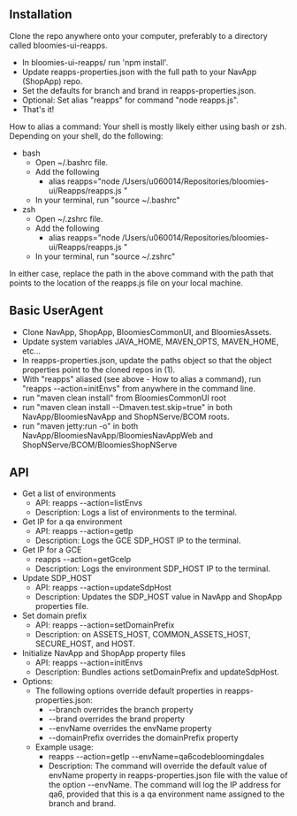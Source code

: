 ## Installation
Clone the repo anywhere onto your computer, preferably to a directory called bloomies-ui-reapps.
* In bloomies-ui-reapps/ run 'npm install'.
* Update reapps-properties.json with the full path to your NavApp (ShopApp) repo.
* Set the defaults for branch and brand in reapps-properties.json.
* Optional: Set alias "reapps" for command "node reapps.js".
* That's it!

How to alias a command:  Your shell is mostly likely either using bash or zsh.  Depending on your shell, do the following:
* bash
  - Open ~/.bashrc file.
  - Add the following
    - alias reapps="node /Users/u060014/Repositories/bloomies-ui/Reapps/reapps.js "
  - In your terminal, run "source ~/.bashrc"
* zsh
  - Open ~/.zshrc file.
  - Add the following
    - alias reapps="node /Users/u060014/Repositories/bloomies-ui/Reapps/reapps.js "
  - In your terminal, run "source ~/.zshrc"

In either case, replace the path in the above command with the path that points to the location of the reapps.js file on your local machine.

## Basic UserAgent
* Clone NavApp, ShopApp, BloomiesCommonUI, and BloomiesAssets.
* Update system variables JAVA_HOME, MAVEN_OPTS, MAVEN_HOME, etc...
* In reapps-properties.json, update the paths object so that the object properties point to the cloned repos in (1).
* With "reapps" aliased (see above - How to alias a command), run "reapps --action=initEnvs" from anywhere in the command line.
* run "maven clean install" from BloomiesCommonUI root
* run "maven clean install --Dmaven.test.skip=true" in both NavApp/BloomiesNavApp and ShopNServe/BCOM roots.
* run "maven jetty:run -o" in both NavApp/BloomiesNavApp/BloomiesNavAppWeb and ShopNServe/BCOM/BloomiesShopNServe

## API
* Get a list of environments
  - API: reapps --action=listEnvs
  - Description: Logs a list of environments to the terminal.
* Get IP for a qa environment
  - API: reapps --action=getIp
  - Description: Logs the GCE SDP_HOST IP to the terminal.
* Get IP for a GCE
  - reapps --action=getGceIp
  - Description: Logs the environment SDP_HOST IP to the terminal.
* Update SDP_HOST
  - API: reapps --action=updateSdpHost
  - Description: Updates the SDP_HOST value in NavApp and ShopApp properties file.
* Set domain prefix
  - API: reapps --action=setDomainPrefix
  - Description:  on ASSETS_HOST, COMMON_ASSETS_HOST, SECURE_HOST, and HOST.
* Initialize NavApp and ShopApp property files
  - API: reapps --action=initEnvs
  - Description: Bundles actions setDomainPrefix and updateSdpHost.
* Options:
  - The following options override default properties in reapps-properties.json:
    - --branch overrides the branch property
    - --brand overrides the brand property
    - --envName overrides the envName property
    - --domainPrefix overrides the domainPrefix property
  - Example usage:
    - reapps --action=getIp --envName=qa6codebloomingdales
    - Description: The command will override the default value of envName property in reapps-properties.json file with the value of the option --envName.  The command will log the IP address for qa6, provided that this is a qa environment name assigned to the branch and brand.